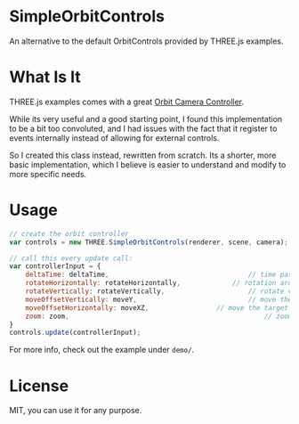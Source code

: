 # SimpleOrbitControls

An alternative to the default OrbitControls provided by THREE.js examples.

# What Is It

THREE.js examples comes with a great [Orbit Camera Controller](https://github.com/mrdoob/three.js/blob/master/examples/js/controls/OrbitControls.js). 

While its very useful and a good starting point, I found this implementation to be a bit too convoluted, and I had issues with the fact that it register to events internally instead of allowing for external controls.

So I created this class instead, rewritten from scratch. Its a shorter, more basic implementation, which I believe is easier to understand and modify to more specific needs. 

# Usage

```js
// create the orbit controller
var controls = new THREE.SimpleOrbitControls(renderer, scene, camera);

// call this every update call:
var controllerInput = {
	deltaTime: deltaTime, 									// time passed, in seconds, since last update call
	rotateHorizontally: rotateHorizontally, 			// rotation around y axis
	rotateVertically: rotateVertically,						// rotate vertically around x / z axis
	moveOffsetVertically: moveY,							// move the target offset (affect lookat AND camera position), along camera's Y axis. 
	moveOffsetHorizontally: moveXZ,					// move the target offset left / right, relative to camera's world direction.
	zoom: zoom,													// zoom in / out
}
controls.update(controllerInput);
```

For more info, check out the example under `demo/`.

# License

MIT, you can use it for any purpose.